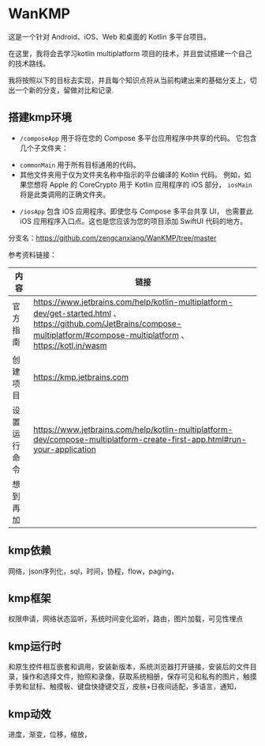 # WanKMP

这是一个针对 Android、iOS、Web 和桌面的 Kotlin 多平台项目。

在这里，我将会去学习kotlin multiplatform 项目的技术，并且尝试搭建一个自己的技术路线。

我将按照以下的目标去实现，并且每个知识点将从当前构建出来的基础分支上，切出一个新的分支，留做对比和记录.


## 搭建kmp环境


* `/composeApp` 用于将在您的 Compose 多平台应用程序中共享的代码。
  它包含几个子文件夹：
- `commonMain` 用于所有目标通用的代码。
- 其他文件夹用于仅为文件夹名称中指示的平台编译的 Kotlin 代码。
  例如，如果您想将 Apple 的 CoreCrypto 用于 Kotlin 应用程序的 iOS 部分，
  `iosMain` 将是此类调用的正确文件夹。
* `/iosApp` 包含 iOS 应用程序。即使您与 Compose 多平台共享 UI，
  也需要此 iOS 应用程序入口点。这也是您应该为您的项目添加 SwiftUI 代码的地方。

分支名：https://github.com/zengcanxiang/WanKMP/tree/master

参考资料链接：

| 内容     | 链接                                                                                                                                                                          |
|--------|-----------------------------------------------------------------------------------------------------------------------------------------------------------------------------|
| 官方指南   | https://www.jetbrains.com/help/kotlin-multiplatform-dev/get-started.html 、https://github.com/JetBrains/compose-multiplatform/#compose-multiplatform 、  https://kotl.in/wasm |
| 创建项目   | https://kmp.jetbrains.com                                                                                                                                                   |
| 设置运行命令 | https://www.jetbrains.com/help/kotlin-multiplatform-dev/compose-multiplatform-create-first-app.html#run-your-application                                                    |
| 想到再加   |                                                                                                                                                                             |



## kmp依赖

网络，json序列化，sql，时间，协程，flow，paging，

## kmp框架 

权限申请，网络状态监听，系统时间变化监听，路由，图片加载，可见性埋点

## kmp运行时 

和原生控件相互嵌套和调用，安装新版本，系统浏览器打开链接，安装后的文件目录，操作和选择文件，拍照和录像，获取系统相册，保存可见和私有的图片，触摸手势和鼠标、触摸板、键盘快捷键交互，皮肤+日夜间适配，多语言，通知，

## kmp动效 

进度，渐变，位移，缩放，

